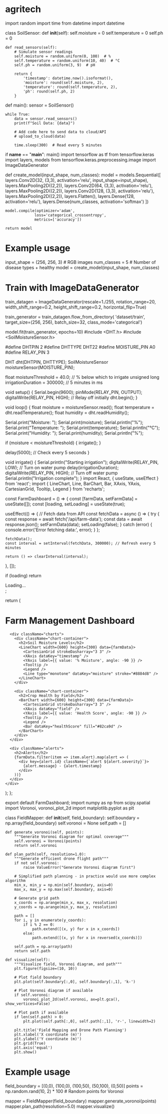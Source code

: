 # agritech
import random
import time
from datetime import datetime

class SoilSensor:
    def __init__(self):
        self.moisture = 0
        self.temperature = 0
        self.ph = 0
        
    def read_sensors(self):
        # Simulate sensor readings
        self.moisture = random.uniform(0, 100)  # %
        self.temperature = random.uniform(10, 40)  # °C
        self.ph = random.uniform(3, 9)  # pH
        
        return {
            'timestamp': datetime.now().isoformat(),
            'moisture': round(self.moisture, 2),
            'temperature': round(self.temperature, 2),
            'ph': round(self.ph, 2)
        }

def main():
    sensor = SoilSensor()
    
    while True:
        data = sensor.read_sensors()
        print(f"Soil Data: {data}")
        
        # Add code here to send data to cloud/API
        # upload_to_cloud(data)
        
        time.sleep(300)  # Read every 5 minutes

if __name__ == "__main__":
    main()
    import tensorflow as tf
from tensorflow.keras import layers, models
from tensorflow.keras.preprocessing.image import ImageDataGenerator

def create_model(input_shape, num_classes):
    model = models.Sequential([
        layers.Conv2D(32, (3,3), activation='relu', input_shape=input_shape),
        layers.MaxPooling2D((2,2)),
        layers.Conv2D(64, (3,3), activation='relu'),
        layers.MaxPooling2D((2,2)),
        layers.Conv2D(128, (3,3), activation='relu'),
        layers.MaxPooling2D((2,2)),
        layers.Flatten(),
        layers.Dense(128, activation='relu'),
        layers.Dense(num_classes, activation='softmax')
    ])
    
    model.compile(optimizer='adam',
                 loss='categorical_crossentropy',
                 metrics=['accuracy'])
    
    return model

# Example usage
input_shape = (256, 256, 3)  # RGB images
num_classes = 5  # Number of disease types + healthy
model = create_model(input_shape, num_classes)

# Train with ImageDataGenerator
train_datagen = ImageDataGenerator(rescale=1./255, 
                                  rotation_range=20,
                                  width_shift_range=0.2,
                                  height_shift_range=0.2,
                                  horizontal_flip=True)

train_generator = train_datagen.flow_from_directory(
    'dataset/train',
    target_size=(256, 256),
    batch_size=32,
    class_mode='categorical')

model.fit(train_generator, epochs=10)
#include <DHT.h>
#include <SoilMoistureSensor.h>

#define DHTPIN 2
#define DHTTYPE DHT22
#define MOISTURE_PIN A0
#define RELAY_PIN 3

DHT dht(DHTPIN, DHTTYPE);
SoilMoistureSensor moistureSensor(MOISTURE_PIN);

float moistureThreshold = 40.0; // % below which to irrigate
unsigned long irrigationDuration = 300000; // 5 minutes in ms

void setup() {
  Serial.begin(9600);
  pinMode(RELAY_PIN, OUTPUT);
  digitalWrite(RELAY_PIN, HIGH); // Relay off initially
  dht.begin();
}

void loop() {
  float moisture = moistureSensor.read();
  float temperature = dht.readTemperature();
  float humidity = dht.readHumidity();
  
  Serial.print("Moisture: "); Serial.print(moisture); Serial.println("%");
  Serial.print("Temperature: "); Serial.print(temperature); Serial.println("°C");
  Serial.print("Humidity: "); Serial.print(humidity); Serial.println("%");
  
  if (moisture < moistureThreshold) {
    irrigate();
  }
  
  delay(5000); // Check every 5 seconds
}

void irrigate() {
  Serial.println("Starting irrigation");
  digitalWrite(RELAY_PIN, LOW); // Turn on water pump
  delay(irrigationDuration);
  digitalWrite(RELAY_PIN, HIGH); // Turn off water pump
  Serial.println("Irrigation complete");
}
import React, { useState, useEffect } from 'react';
import { LineChart, Line, BarChart, Bar, XAxis, YAxis, CartesianGrid, Tooltip, Legend } from 'recharts';

const FarmDashboard = () => {
  const [farmData, setFarmData] = useState([]);
  const [loading, setLoading] = useState(true);

  useEffect(() => {
    // Fetch data from API
    const fetchData = async () => {
      try {
        const response = await fetch('/api/farm-data');
        const data = await response.json();
        setFarmData(data);
        setLoading(false);
      } catch (error) {
        console.error('Error fetching data:', error);
      }
    };
    
    fetchData();
    const interval = setInterval(fetchData, 300000); // Refresh every 5 minutes
    
    return () => clearInterval(interval);
  }, []);

  if (loading) return <div>Loading...</div>;

  return (
    <div className="dashboard">
      <h1>Farm Management Dashboard</h1>
      
      <div className="charts">
        <div className="chart-container">
          <h2>Soil Moisture Levels</h2>
          <LineChart width={600} height={300} data={farmData}>
            <CartesianGrid strokeDasharray="3 3" />
            <XAxis dataKey="timestamp" />
            <YAxis label={{ value: '% Moisture', angle: -90 }} />
            <Tooltip />
            <Legend />
            <Line type="monotone" dataKey="moisture" stroke="#8884d8" />
          </LineChart>
        </div>
        
        <div className="chart-container">
          <h2>Crop Health by Field</h2>
          <BarChart width={600} height={300} data={farmData}>
            <CartesianGrid strokeDasharray="3 3" />
            <XAxis dataKey="field" />
            <YAxis label={{ value: 'Health Score', angle: -90 }} />
            <Tooltip />
            <Legend />
            <Bar dataKey="healthScore" fill="#82ca9d" />
          </BarChart>
        </div>
      </div>
      
      <div className="alerts">
        <h2>Alerts</h2>
        {farmData.filter(item => item.alert).map(alert => (
          <div key={alert.id} className={`alert ${alert.severity}`}>
            {alert.message} - {alert.timestamp}
          </div>
        ))}
      </div>
    </div>
  );
};

export default FarmDashboard;
import numpy as np
from scipy.spatial import Voronoi, voronoi_plot_2d
import matplotlib.pyplot as plt

class FieldMapper:
    def __init__(self, field_boundary):
        self.boundary = np.array(field_boundary)
        self.voronoi = None
        self.path = []
        
    def generate_voronoi(self, points):
        """Generate Voronoi diagram for optimal coverage"""
        self.voronoi = Voronoi(points)
        return self.voronoi
        
    def plan_path(self, resolution=1.0):
        """Generate efficient drone flight path"""
        if not self.voronoi:
            raise ValueError("Generate Voronoi diagram first")
            
        # Simplified path planning - in practice would use more complex algorithm
        min_x, min_y = np.min(self.boundary, axis=0)
        max_x, max_y = np.max(self.boundary, axis=0)
        
        # Generate grid path
        x_coords = np.arange(min_x, max_x, resolution)
        y_coords = np.arange(min_y, max_y, resolution)
        
        path = []
        for i, y in enumerate(y_coords):
            if i % 2 == 0:
                path.extend([(x, y) for x in x_coords])
            else:
                path.extend([(x, y) for x in reversed(x_coords)])
                
        self.path = np.array(path)
        return self.path
        
    def visualize(self):
        """Visualize field, Voronoi diagram, and path"""
        plt.figure(figsize=(10, 10))
        
        # Plot field boundary
        plt.plot(self.boundary[:,0], self.boundary[:,1], 'k-')
        
        # Plot Voronoi diagram if available
        if self.voronoi:
            voronoi_plot_2d(self.voronoi, ax=plt.gca(), show_vertices=False)
            
        # Plot path if available
        if len(self.path) > 0:
            plt.plot(self.path[:,0], self.path[:,1], 'r-', linewidth=2)
            
        plt.title('Field Mapping and Drone Path Planning')
        plt.xlabel('X coordinate (m)')
        plt.ylabel('Y coordinate (m)')
        plt.grid(True)
        plt.axis('equal')
        plt.show()

# Example usage
field_boundary = [(0,0), (100,0), (100,50), (50,100), (0,50)]
points = np.random.rand(10, 2) * 100  # Random points for Voronoi

mapper = FieldMapper(field_boundary)
mapper.generate_voronoi(points)
mapper.plan_path(resolution=5.0)
mapper.visualize()
